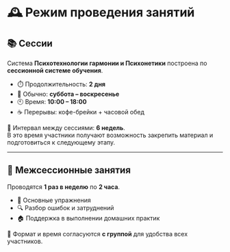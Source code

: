 # 🕰️ Режим проведения занятий

## 📚 Сессии
Система **Психотехнологии гармонии и Психонетики** построена по **сессионной системе обучения**.  

- ⏱️ Продолжительность: **2 дня**  
- 📅 Обычно: **суббота – воскресенье**  
- 🕙 Время: **10:00 – 18:00**  
- ☕ Перерывы: кофе-брейки + часовой обед  

🔄 Интервал между сессиями: **6 недель**.  
В это время участники получают возможность закрепить материал и подготовиться к следующему этапу.

---

## 🤝 Межсессионные занятия
Проводятся **1 раз в неделю** по **2 часа**.  

- 🧘 Основные упражнения  
- 🔍 Разбор ошибок и затруднений  
- 🏠 Поддержка в выполнении домашних практик  

📌 Формат и время согласуются **с группой** для удобства всех участников.
